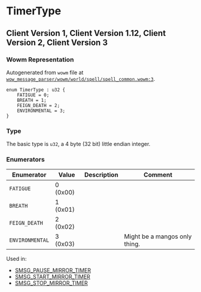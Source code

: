 # TimerType

## Client Version 1, Client Version 1.12, Client Version 2, Client Version 3

### Wowm Representation

Autogenerated from `wowm` file at [`wow_message_parser/wowm/world/spell/spell_common.wowm:3`](https://github.com/gtker/wow_messages/tree/main/wow_message_parser/wowm/world/spell/spell_common.wowm#L3).

```rust,ignore
enum TimerType : u32 {
    FATIGUE = 0;
    BREATH = 1;
    FEIGN_DEATH = 2;
    ENVIRONMENTAL = 3;
}
```
### Type
The basic type is `u32`, a 4 byte (32 bit) little endian integer.
### Enumerators
| Enumerator | Value  | Description | Comment |
| --------- | -------- | ----------- | ------- |
| `FATIGUE` | 0 (0x00) |  |  |
| `BREATH` | 1 (0x01) |  |  |
| `FEIGN_DEATH` | 2 (0x02) |  |  |
| `ENVIRONMENTAL` | 3 (0x03) |  | Might be a mangos only thing. |

Used in:
* [SMSG_PAUSE_MIRROR_TIMER](smsg_pause_mirror_timer.md)
* [SMSG_START_MIRROR_TIMER](smsg_start_mirror_timer.md)
* [SMSG_STOP_MIRROR_TIMER](smsg_stop_mirror_timer.md)

